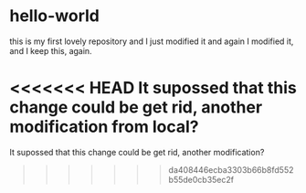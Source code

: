 hello-world
===========

this is my first lovely repository and I just modified it and again I modified it, and I keep this, again.

<<<<<<< HEAD
It supossed that this change could be get rid, another modification from local?
=======
It supossed that this change could be get rid, another modification?
>>>>>>> da408446ecba3303b66b8fd552b55de0cb35ec2f

